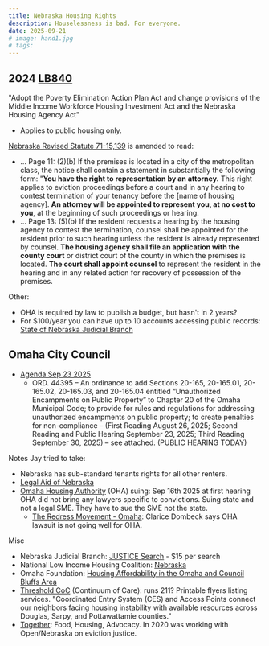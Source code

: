 ```yaml
---
title: Nebraska Housing Rights
description: Houselessness is bad. For everyone.
date: 2025-09-21
# image: hand1.jpg
# tags:
---
```


## 2024 [LB840](https://nebraskalegislature.gov/bills/view_bill.php?DocumentID=54715)

"Adopt the Poverty Elimination Action Plan Act and change provisions of the Middle
Income Workforce Housing Investment Act and the Nebraska Housing Agency Act"

* Applies to public housing only.

[Nebraska Revised Statute 71-15,139](https://nebraskalegislature.gov/laws/statutes.php?statute=71-15%2C139) is amended to read: 
* ... Page 11: (2)(b) If the premises is located in a city of the metropolitan class,
the notice shall contain a statement in substantially the following form:
"**You have the right to representation by an attorney.** This right applies
to eviction proceedings before a court and in any hearing to contest
termination of your tenancy before the [name of housing agency].
**An attorney will be appointed to represent you, at no cost to you**, at the
beginning of such proceedings or hearing.
* ... Page 13: (5)(b) If the resident requests a hearing by the housing agency to
contest the termination, counsel shall be appointed for the resident
prior to such hearing unless the resident is already represented by
counsel. **The housing agency shall file an application with the county
court** or district court of the county in which the premises is located.
**The court shall appoint counsel** to represent the resident in the hearing
and in any related action for recovery of possession of the premises.

Other:

* OHA is required by law to publish a budget, but hasn't in 2 years?
* For $100/year you can have up to 10 accounts accessing public records:
  [State of Nebraska Judicial Branch](https://nebraskajudicial.gov/e-services/case-information-eservices)

## Omaha City Council

* [Agenda Sep 23 2025](https://cityclerk.cityofomaha.org/wp-content/uploads/images/2025-09-23a.pdf)
  * ORD. 44395 – An ordinance to add Sections 20-165, 20-165.01, 20-165.02, 20-165.03,
    and 20-165.04 entitled “Unauthorized Encampments on Public Property” to Chapter 20 of
    the Omaha Municipal Code; to provide for rules and regulations for addressing
    unauthorized encampments on public property; to create penalties for non-compliance –
    (First Reading August 26, 2025; Second Reading and Public Hearing September 23,
    2025; Third Reading September 30, 2025) – see attached. (PUBLIC HEARING TODAY)

Notes Jay tried to take:

* Nebraska has sub-standard tenants rights for all other renters. 
* [Legal Aid of Nebraska](https://www.legalaidofnebraska.org/)
* [Omaha Housing Authority](https://ohauthority.org/) (OHA) suing:
  Sep 16th 2025 at first hearing OHA did not bring any lawyers specific to convictions. Suing state and not a legal SME. They have to sue the SME not the state.
  * [The Redress Movement - Omaha](https://redressmovement.org/omaha/): Clarice Dombeck says OHA lawsuit is not going well for OHA.

Misc

* Nebraska Judicial Branch: [JUSTICE Search](https://www.nebraska.gov/justicecc/ccname.cgi) - $15 per search
* National Low Income Housing Coalition: [Nebraska](https://nlihc.org/housing-needs-by-state/nebraska)
* Omaha Foundation: [Housing Affordability in the Omaha and Council Bluffs Area](https://omahafoundation.org/wp-content/uploads/2021/05/Housing-Affordability-Assessment-of-Needs-Priorities.pdf)
* [Threshold CoC](https://www.thresholdcoc.org/) (Continuum of Care): runs 211? Printable flyers listing
  services. "Coordinated Entry System (CES) and Access Points connect our neighbors facing housing
  instability with available resources across Douglas, Sarpy, and Pottawattamie counties."
* [Together](https://togetheromaha.org/): Food, Housing, Advocacy. In 2020 was working with Open/Nebraska on
  eviction justice.

